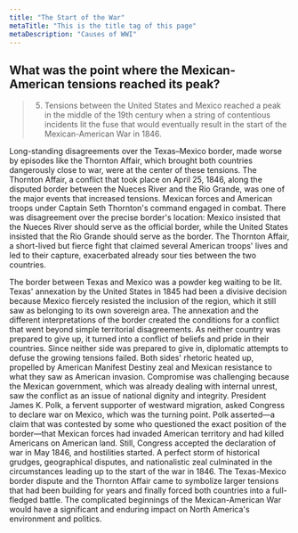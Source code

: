 ```yaml
---
title: "The Start of the War"
metaTitle: "This is the title tag of this page"
metaDescription: "Causes of WWI"
---
```

## What was the point where the Mexican-American tensions reached its peak?


> 5) Tensions between the United States and Mexico reached a peak in the middle of the 19th century when a string of contentious incidents lit the fuse that would eventually result in the start of the Mexican-American War in 1846. 

Long-standing disagreements over the Texas–Mexico border, made worse by episodes like the 
Thornton Affair, which brought both countries dangerously close to war, were at the center of these tensions. The Thornton Affair, a conflict that took place on April 25, 1846, along the disputed border between the Nueces River and the Rio Grande, was one of the major events that increased tensions. Mexican forces and American troops under Captain Seth Thornton's command engaged in combat. There was disagreement over the precise border's location: Mexico insisted that the Nueces River should serve as the official border, while the United States insisted that the Rio Grande should serve as the border. The Thornton Affair, a short-lived but fierce fight that claimed several American troops' lives and led to their capture, exacerbated already sour ties between the two countries.

The border between Texas and Mexico was a powder keg waiting to be lit. Texas' annexation by the United States in 1845 had been a divisive decision because Mexico fiercely resisted the inclusion of the region, which it still saw as belonging to its own sovereign area. 
The annexation and the different interpretations of the border created the conditions for a conflict that went beyond simple territorial disagreements. As neither country was prepared to give up, it turned into a conflict of beliefs and pride in their countries.
Since neither side was prepared to give in, diplomatic attempts to defuse the growing tensions failed. Both sides' rhetoric heated up, propelled by American Manifest Destiny zeal and Mexican resistance to what they saw as American invasion. Compromise was challenging because the Mexican government, which was already dealing with internal unrest, saw the conflict as an issue of national dignity and integrity.
President James K. Polk, a fervent supporter of westward migration, asked Congress to declare war on Mexico, which was the turning point. Polk asserted—a claim that was contested by some who questioned the exact position of the border—that Mexican forces had invaded American territory and had killed Americans on American land. Still, Congress accepted the declaration of war in May 1846, and hostilities started.
A perfect storm of historical grudges, geographical disputes, and nationalistic zeal culminated in the circumstances leading up to the start of the war in 1846. The Texas-Mexico border dispute and the Thornton Affair came to symbolize larger tensions that had been building for years and finally forced both countries into a full-fledged battle. 
The complicated beginnings of the Mexican-American War would have a significant and enduring impact on North America's environment and politics.
